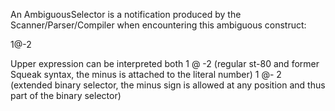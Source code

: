 An AmbiguousSelector is a notification produced by the Scanner/Parser/Compiler when encountering this ambiguous construct:

1@-2

Upper expression can be interpreted both
1 @ -2 (regular st-80 and former Squeak syntax, the minus is attached to the literal number)
1 @- 2 (extended binary selector, the minus sign is allowed at any position and thus part of the binary selector)
